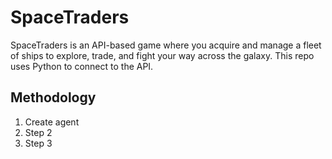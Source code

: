 # SpaceTraders
SpaceTraders is an API-based game where you acquire and manage a fleet of ships to explore, trade, and fight your way across the galaxy. This repo uses Python to connect to the API.

## Methodology
1. Create agent
1. Step 2
1. Step 3
